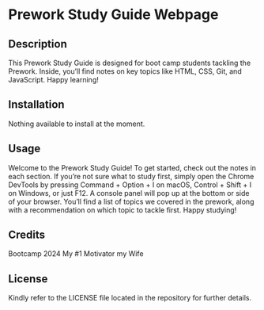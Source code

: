 # Prework Study Guide Webpage

## Description

This Prework Study Guide is designed for boot camp students tackling the Prework. 
Inside, you’ll find notes on key topics like HTML, CSS, Git, and JavaScript. 
Happy learning!

## Installation

Nothing available to install at the moment. 

## Usage

Welcome to the Prework Study Guide! To get started, check out the notes in each section. If you’re not sure what to study first, simply open the Chrome DevTools by pressing Command + Option + I on macOS, Control + Shift + I on Windows, or just F12. A console panel will pop up at the bottom or side of your browser. You’ll find a list of topics we covered in the prework, along with a recommendation on which topic to tackle first. Happy studying!

## Credits

Bootcamp 2024
My #1 Motivator my Wife

## License

Kindly refer to the LICENSE file located in the repository for further details.